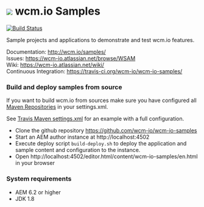 <img src="http://wcm.io/images/favicon-16@2x.png"/> wcm.io Samples
======
[![Build Status](https://travis-ci.org/wcm-io/wcm-io-samples.png?branch=develop)](https://travis-ci.org/wcm-io/wcm-io-samples)

Sample projects and applications to demonstrate and test wcm.io features.

Documentation: http://wcm.io/samples/<br/>
Issues: https://wcm-io.atlassian.net/browse/WSAM<br/>
Wiki: https://wcm-io.atlassian.net/wiki/<br/>
Continuous Integration: https://travis-ci.org/wcm-io/wcm-io-samples/


### Build and deploy samples from source

If you want to build wcm.io from sources make sure you have configured all [Maven Repositories](http://wcm.io/maven.html) in your settings.xml.

See [Travis Maven settings.xml](https://github.com/wcm-io/wcm-io-samples/blob/master/.travis.maven-settings.xml) for an example with a full configuration.

- Clone the github repository https://github.com/wcm-io/wcm-io-samples
- Start an AEM author instance at http://localhost:4502
- Execute deploy script `build-deploy.sh` to deploy the application and sample content and configuration to the instance.
- Open http://localhost:4502/editor.html/content/wcm-io-samples/en.html in your browser


### System requirements

- AEM 6.2 or higher
- JDK 1.8
